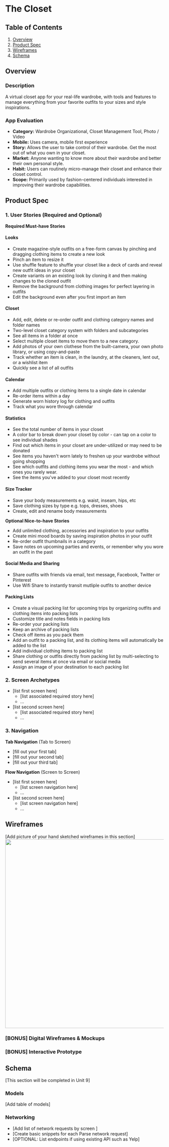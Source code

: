 The Closet
===

## Table of Contents
1. [Overview](#Overview)
1. [Product Spec](#Product-Spec)
1. [Wireframes](#Wireframes)
2. [Schema](#Schema)

## Overview
### Description
A virtual closet app for your real-life wardrobe, with tools and features to manage everything from your favorite outfits to your sizes and style inspirations.

### App Evaluation

- **Category:** Wardrobe Organizational, Closet Management Tool, Photo / Video
- **Mobile:** Uses camera, mobile first experience
- **Story:** Allows the user to take control of their wardrobe. Get the most out of what you own in your closet.
- **Market:** Anyone wanting to know more about their wardrobe and better their own personal style.
- **Habit:** Users can routinely micro-manage their closet and enhance their closet control.
- **Scope:** Primarily used by fashion-centered individuals interested in improving their wardrobe capabilities.

## Product Spec

### 1. User Stories (Required and Optional)

**Required Must-have Stories**

#### Looks
* Create magazine-style outfits on a free-form canvas by pinching and dragging clothing items to create a new look
* Pinch an item to resize it
* Use shuffle feature to shuffle your closet like a deck of cards and reveal new outfit ideas in your closet
* Create variants on an existing look by cloning it and then making changes to the cloned outfit
* Remove the background from clothing images for perfect layering in outfits
* Edit the background even after you first import an item
#### Closet
* Add, edit, delete or re-order outfit and clothing category names and folder names
* Two-level closet category system with folders and subcategories
* See all items in a folder at once
* Select multiple closet items to move them to a new category.
* Add photos of your own clothese from the built-camera, your own photo library, or using copy-and-paste
* Track whether an item is clean, in the laundry, at the cleaners, lent out, or a wishlist item
* Quickly see a list of all outfits
#### Calendar
* Add multiple outfits or clothing items to a single date in calendar
* Re-order items within a day
* Generate worn history log for clothing and outfits
* Track what you wore through calendar
#### Statistics
* See the total number of items in your closet
* A color bar to break down your closet by color - can tap on a color to see individual shades
* Find out which items in your closet are under-utilized or may need to be donated
* See items you haven't worn lately to freshen up your wardrobe without going shopping
* See which outfits and clothing items you wear the most - and which ones you rarely wear.
* See the items you've added to your closet most recently
#### Size Tracker
* Save your body measurements e.g. waist, inseam, hips, etc
* Save clothing sizes by type e.g. tops, dresses, shoes
* Create, edit and rename body measurements


**Optional Nice-to-have Stories**
* Add unlimited clothing, accessories and inspiration to your outfits
* Create mini mood boards by saving inspiration photos in your outfit
* Re-order outfit thumbnails in a category
* Save notes on upcoming parties and events, or remember why you wore an outfit in the past
#### Social Media and Sharing
* Share outfits with friends via email, text message, Facebook, Twitter or Pinterest
* Use Wifi Share to instantly transit mutliple outfits to another device
#### Packing Lists
* Create a visual packing list for upcoming trips by organizing outfits and clothing items into packing lists
* Customize title and notes fields in packing lists
* Re-order your packing lists
* Keep an archive of packing lists
* Check off items as you pack them
* Add an outfit to a packing list, and its clothing items will automatically be added to the list
* Add individual clothing items to packing list
* Share clothing or outfits directly from packing list by multi-selecting to send several items at once via email or social media
* Assign an image of your destination to each packing list

### 2. Screen Archetypes

* [list first screen here]
   * [list associated required story here]
   * ...
* [list second screen here]
   * [list associated required story here]
   * ...

### 3. Navigation

**Tab Navigation** (Tab to Screen)

* [fill out your first tab]
* [fill out your second tab]
* [fill out your third tab]

**Flow Navigation** (Screen to Screen)

* [list first screen here]
   * [list screen navigation here]
   * ...
* [list second screen here]
   * [list screen navigation here]
   * ...

## Wireframes
[Add picture of your hand sketched wireframes in this section]
<img src="YOUR_WIREFRAME_IMAGE_URL" width=600>

### [BONUS] Digital Wireframes & Mockups

### [BONUS] Interactive Prototype

## Schema 
[This section will be completed in Unit 9]
### Models
[Add table of models]
### Networking
- [Add list of network requests by screen ]
- [Create basic snippets for each Parse network request]
- [OPTIONAL: List endpoints if using existing API such as Yelp]
